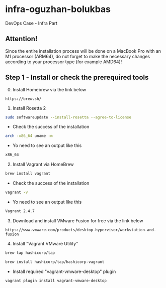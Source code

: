 # infra-oguzhan-bolukbas
DevOps Case - Infra Part

## Attention!

Since the entire installation process will be done on a MacBook Pro with an M1 processor (ARM64), do not forget to make the necessary changes according to your processor type (for example AMD64)!

## Step 1 - Install or check the prerequired tools

0) Install Homebrew via the link below
```
https://brew.sh/
```

1) Install Rosetta 2
```bash
sudo softwareupdate --install-rosetta --agree-to-license
```
- Check the success of the installation
```bash
arch -x86_64 uname -m
```

- Yo need to see an output like this
```bash
x86_64
```

2) Install Vagrant via HomeBrew
```bash
brew install vagrant
```

- Check the success of the installation
```bash
vagrant -v
```

- Yo need to see an output like this
```bash
Vagrant 2.4.7
```


3) Download and install VMware Fusion for free via the link below
```
https://www.vmware.com/products/desktop-hypervisor/workstation-and-fusion
```

4) Install "Vagrant VMware Utility"
```bash
brew tap hashicorp/tap

brew install hashicorp/tap/hashicorp-vagrant
```

- Install required "vagrant-vmware-desktop" plugin 
```bash
vagrant plugin install vagrant-vmware-desktop
```

